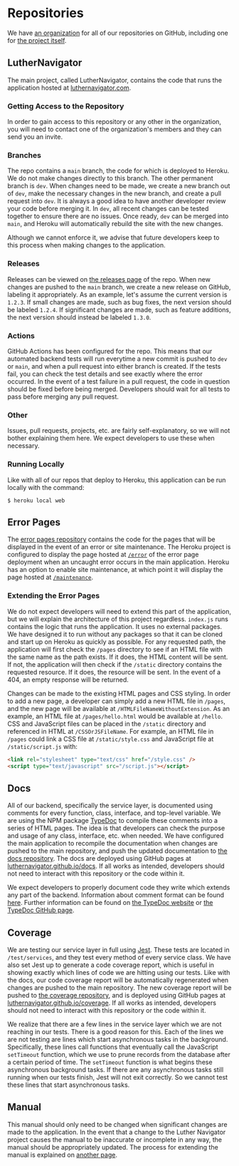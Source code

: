# Repositories

We have [an organization](https://github.com/LutherNavigator) for all of our repositories on GitHub, including one for [the project itself](https://github.com/LutherNavigator/LutherNavigator).

## LutherNavigator

The main project, called LutherNavigator, contains the code that runs the application hosted at [luthernavigator.com](https://www.luthernavigator.com/).

### Getting Access to the Repository

In order to gain access to this repository or any other in the organization, you will need to contact one of the organization's members and they can send you an invite.

### Branches

The repo contains a `main` branch, the code for which is deployed to Heroku. We do not make changes directly to this branch. The other permanent branch is `dev`. When changes need to be made, we create a new branch out of `dev`, make the necessary changes in the new branch, and create a pull request into `dev`. It is always a good idea to have another developer review your code before merging it. In `dev`, all recent changes can be tested together to ensure there are no issues. Once ready, `dev` can be merged into `main`, and Heroku will automatically rebuild the site with the new changes.

Although we cannot enforce it, we advise that future developers keep to this process when making changes to the application.

### Releases

Releases can be viewed on [the releases page](https://github.com/LutherNavigator/LutherNavigator/releases) of the repo. When new changes are pushed to the `main` branch, we create a new release on GitHub, labeling it appropriately. As an example, let's assume the current version is `1.2.3`. If small changes are made, such as bug fixes, the next version should be labeled `1.2.4`. If significant changes are made, such as feature additions, the next version should instead be labeled `1.3.0`.

### Actions

GitHub Actions has been configured for the repo. This means that our automated backend tests will run everytime a new commit is pushed to `dev` or `main`, and when a pull request into either branch is created. If the tests fail, you can check the test details and see exactly where the error occurred. In the event of a test failure in a pull request, the code in question should be fixed before being merged. Developers should wait for all tests to pass before merging any pull request.

### Other

Issues, pull requests, projects, etc. are fairly self-explanatory, so we will not bother explaining them here. We expect developers to use these when necessary.

### Running Locally

Like with all of our repos that deploy to Heroku, this application can be run locally with the command:

```console
$ heroku local web
```

## Error Pages

The [error pages repository](https://github.com/LutherNavigator/error-pages) contains the code for the pages that will be displayed in the event of an error or site maintenance. The Heroku project is configured to display the page hosted at [`/error`](https://luther-navigator-error-pages.herokuapp.com/error) of the error page deployment when an uncaught error occurs in the main application. Heroku has an option to enable site maintenance, at which point it will display the page hosted at [`/maintenance`](https://luther-navigator-error-pages.herokuapp.com/maintenance).

### Extending the Error Pages

We do not expect developers will need to extend this part of the application, but we will explain the architecture of this project regardless. `index.js` runs contains the logic that runs the application. It uses no external packages. We have designed it to run without any packages so that it can be cloned and start up on Heroku as quickly as possible. For any requested path, the application will first check the `/pages` directory to see if an HTML file with the same name as the path exists. If it does, the HTML content will be sent. If not, the application will then check if the `/static` directory contains the requested resource. If it does, the resource will be sent. In the event of a 404, an empty response will be returned.

Changes can be made to the existing HTML pages and CSS styling. In order to add a new page, a developer can simply add a new HTML file in `/pages`, and the new page will be available at `/HTMLFileNameWithoutExtension`. As an example, an HTML file at `/pages/hello.html` would be available at `/hello`. CSS and JavaScript files can be placed in the `/static` directory and referenced in HTML at `/CSSOrJSFileName`. For example, an HTML file in `/pages` could link a CSS file at `/static/style.css` and JavaScript file at `/static/script.js` with:

```html
<link rel="stylesheet" type="text/css" href="/style.css" />
<script type="text/javascript" src="/script.js"></script>
```

## Docs

All of our backend, specifically the service layer, is documented using comments for every function, class, interface, and top-level variable. We are using the NPM package [TypeDoc](https://www.npmjs.com/package/typedoc) to compile these comments into a series of HTML pages. The idea is that developers can check the purpose and usage of any class, interface, etc. when needed. We have configured the main application to recompile the documentation when changes are pushed to the main repository, and push the updated documentation to [the docs repository](https://github.com/LutherNavigator/docs). The docs are deployed using GitHub pages at [luthernavigator.github.io/docs](https://luthernavigator.github.io/docs/). If all works as intended, developers should not need to interact with this repository or the code within it.

We expect developers to properly document code they write which extends any part of the backend. Information about comment format can be found [here](https://typedoc.org/guides/doccomments/). Further information can be found on [the TypeDoc website](https://typedoc.org/) or [the TypeDoc GitHub page](https://github.com/TypeStrong/TypeDoc).

## Coverage

We are testing our service layer in full using [Jest](https://jestjs.io/). These tests are located in `/test/services`, and they test every method of every service class. We have also set Jest up to generate a code coverage report, which is useful in showing exactly which lines of code we are hitting using our tests. Like with the docs, our code coverage report will be automatically regenerated when changes are pushed to the main repository. The new coverage report will be pushed to [the coverage repository](https://github.com/LutherNavigator/coverage), and is deployed using GitHub pages at [luthernavigator.github.io/coverage](https://luthernavigator.github.io/coverage/). If all works as intended, developers should not need to interact with this repository or the code within it.

We realize that there are a few lines in the service layer which we are not reaching in our tests. There is a good reason for this. Each of the lines we are not testing are lines which start asynchronous tasks in the background. Specifically, these lines call functions that eventually call the JavaScript `setTimeout` function, which we use to prune records from the database after a certain period of time. The `setTimeout` function is what begins these asynchronous background tasks. If there are any asynchronous tasks still running when our tests finish, Jest will not exit correctly. So we cannot test these lines that start asynchronous tasks.

## Manual

This manual should only need to be changed when significant changes are made to the application. In the event that a change to the Luther Navigator project causes the manual to be inaccurate or incomplete in any way, the manual should be appropriately updated. The process for extending the manual is explained on [another page](/dev/manual).
